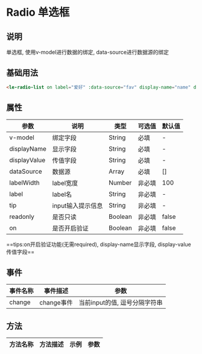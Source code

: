 # Radio 单选框

## 说明

<le-radio-list>单选框, 使用v-model进行数据的绑定, data-source进行数据源的绑定

## 基础用法

```html
<le-radio-list on label="爱好" :data-source="fav" display-name="name" display-value="code" v-model="fav"></le-radio-list>
```

## 属性

| 参数         | 说明              | 类型    | 可选值 | 默认值 |
| ------------ | ----------------- | ------- | ------ | ------ |
| v-model      | 绑定字段          | String  | 必填   | -      |
| displayName  | 显示字段          | String  | 必填   | -      |
| displayValue | 传值字段          | String  | 必填   | -      |
| dataSource   | 数据源            | Array   | 必填   | []     |
| labelWidth   | label宽度         | Number  | 非必填 | 100    |
| label        | label名           | String  | 非必填 | -      |
| tip          | input输入提示信息 | String  | 非必填 | -      |
| readonly     | 是否只读          | Boolean | 非必填 | false  |
| on           | 是否开启验证      | Boolean | 非必填 | false  |

==tips:on开启验证功能(无需required), display-name显示字段, display-value传值字段==

## 事件

| 事件名称 | 事件描述   | 参数                          |
| -------- | ---------- | ----------------------------- |
| change   | change事件 | 当前input的值, 逗号分隔字符串 |

## 方法

| 方法名称 | 方法描述 | 示例 | 参数 |
| -------- | -------- | ---- | ---- |
